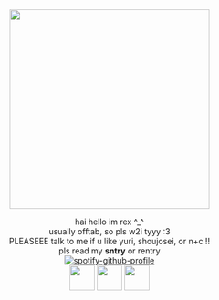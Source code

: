 
<div align="center"><img src="https://files.catbox.moe/ynachz.png" width=350>
 
hai hello im rex ^_^ <br>usually offtab, so pls w2i tyyy :3 
 <br>PLEASEEE talk to me if u like yuri, shoujosei, or n+c !! <br>
 pls read my **sntry** or rentry<br>
  [![spotify-github-profile](https://spotify-github-profile.kittinanx.com/api/view?uid=c9wud9q4lari9e110j9vh0yqn&cover_image=true&theme=novatorem&show_offline=false&background_color=121212&interchange=false&bar_color=dda6ba&bar_color_cover=false)](https://github.com/kittinan/spotify-github-profile)<br>
    <img src="https://64.media.tumblr.com/d5e5b522fae9a4dac468a1479c393571/700c9d4cb4ea50ba-8d/s100x200/ef615ad7cee2378833422f3b25298616cea65845.gifv" height=44> <img src="https://64.media.tumblr.com/e08740a5b78909f0be53c6d59d7949c4/1a3124d79b17aed2-30/s100x200/21ec66157f93630675cda22f95f2ccfe066b69e9.pnj" height=44> <img src="https://64.media.tumblr.com/0cd87d74ee5a59c98fd4aec13986af7f/d2820f5eb02c3478-5c/s100x200/b8fcfcc9982243e3c960263c0db8f3feca7e2907.pnj" height=44><br>
</div>
